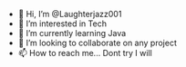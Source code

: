 - 👋 Hi, I’m @Laughterjazz001
- 👀 I’m interested in Tech
- 🌱 I’m currently learning Java
- 💞️ I’m looking to collaborate on any project
- 📫 How to reach me... Dont try I will
<!---
Laughterjazz001/Laughterjazz001 is a ✨ special ✨ repository because its `README.md` (this file) appears on your GitHub profile.
You can click the Preview link to take a look at your changes.
--->
